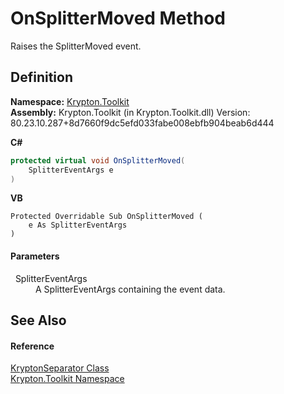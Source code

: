 # OnSplitterMoved Method


Raises the SplitterMoved event.



## Definition
**Namespace:** <a href="79d2eac2-21f4-54ff-7552-b20c33c30600.md">Krypton.Toolkit</a>  
**Assembly:** Krypton.Toolkit (in Krypton.Toolkit.dll) Version: 80.23.10.287+8d7660f9dc5efd033fabe008ebfb904beab6d444

**C#**
``` C#
protected virtual void OnSplitterMoved(
	SplitterEventArgs e
)
```
**VB**
``` VB
Protected Overridable Sub OnSplitterMoved ( 
	e As SplitterEventArgs
)
```



#### Parameters
<dl><dt>  SplitterEventArgs</dt><dd>A SplitterEventArgs containing the event data.</dd></dl>

## See Also


#### Reference
<a href="993e33a0-5b08-b97e-54c6-9331cc90a932.md">KryptonSeparator Class</a>  
<a href="79d2eac2-21f4-54ff-7552-b20c33c30600.md">Krypton.Toolkit Namespace</a>  
